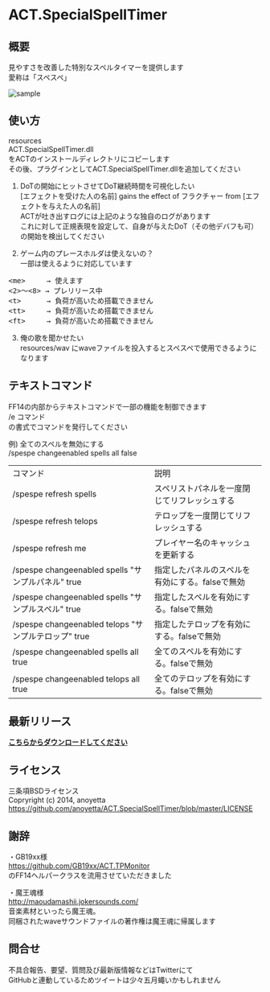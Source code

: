 ACT.SpecialSpellTimer
=====================

概要
-------------
見やすさを改善した特別なスペルタイマーを提供します  
愛称は「スペスペ」  
  
![sample](https://raw.githubusercontent.com/anoyetta/ACT.SpecialSpellTimer/master/sample.png)  

使い方
--------------
resources  
ACT.SpecialSpellTimer.dll  
をACTのインストールディレクトリにコピーします  
その後、プラグインとしてACT.SpecialSpellTimer.dllを追加してください  
  
1) DoTの開始にヒットさせてDoT継続時間を可視化したい  
[エフェクトを受けた人の名前] gains the effect of フラクチャー from [エフェクトを与えた人の名前]  
ACTが吐き出すログには上記のような独自のログがあります  
これに対して正規表現を設定して、自身が与えたDoT（その他デバフも可）の開始を検出してください  
  
2) ゲーム内のプレースホルダは使えないの？  
一部は使えるように対応しています  
<pre>
&lt;me&gt;     → 使えます  
&lt;2&gt;～&lt;8&gt; → プレリリース中  
&lt;t&gt;      → 負荷が高いため搭載できません  
&lt;tt&gt;     → 負荷が高いため搭載できません  
&lt;ft&gt;     → 負荷が高いため搭載できません  
</pre>  
  
3) 俺の歌を聞かせたい    
resources/wav にwaveファイルを投入するとスペスペで使用できるようになります  

テキストコマンド
--------------
FF14の内部からテキストコマンドで一部の機能を制御できます  
/e コマンド  
の書式でコマンドを発行してください  

例) 全てのスペルを無効にする  
/spespe changeenabled spells all false  
  
<table>
<tr>
<td>コマンド</td><td>説明</td>
</tr>

<tr>
<td>/spespe refresh spells</td>
<td>スペリストパネルを一度閉じてリフレッシュする</td>
</tr>

<tr>
<td>/spespe refresh telops</td>
<td>テロップを一度閉じてリフレッシュする</td>
</tr>

<tr>
<td>/spespe refresh me</td>
<td>プレイヤー名のキャッシュを更新する</td>
</tr>

<tr>
<td>/spespe changeenabled spells "サンプルパネル" true</td>
<td>指定したパネルのスペルを有効にする。falseで無効</td>
</tr>

<tr>
<td>/spespe changeenabled spells "サンプルスペル" true</td>
<td>指定したスペルを有効にする。falseで無効</td>
</tr>

<tr>
<td>/spespe changeenabled telops "サンプルテロップ" true</td>
<td>指定したテロップを有効にする。falseで無効</td>
</tr>

<tr>
<td>/spespe changeenabled spells all true</td>
<td>全てのスペルを有効にする。falseで無効</td>
</tr>

<tr>
<td>/spespe changeenabled telops all true</td>
<td>全てのテロップを有効にする。falseで無効</td>
</tr>

</table>
  
  
    
最新リリース
--------------
**[こちらからダウンロードしてください](https://github.com/anoyetta/ACT.SpecialSpellTimer/releases/latest)**  
  
  
ライセンス
--------------
三条項BSDライセンス  
Copryright (c) 2014, anoyetta  
https://github.com/anoyetta/ACT.SpecialSpellTimer/blob/master/LICENSE  
  
  
謝辞
--------------
・GB19xx様  
https://github.com/GB19xx/ACT.TPMonitor  
のFF14ヘルパークラスを流用させていただきました  

・魔王魂様  
http://maoudamashii.jokersounds.com/  
音楽素材といったら魔王魂。  
同梱されたwaveサウンドファイルの著作権は魔王魂に帰属します  
  
  
問合せ
--------------
不具合報告、要望、質問及び最新版情報などはTwitterにて  
GitHubと連動しているためツイートは少々五月蠅いかもしれません  
